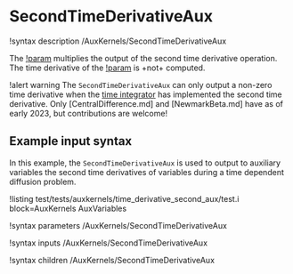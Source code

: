 # SecondTimeDerivativeAux

!syntax description /AuxKernels/SecondTimeDerivativeAux

The [!param](/AuxKernels/SecondTimeDerivativeAux/factor) multiplies the output of the second time derivative operation.
The time derivative of the [!param](/AuxKernels/SecondTimeDerivativeAux/factor) is +not+ computed.

!alert warning
The `SecondTimeDerivativeAux` can only output a non-zero time derivative when the [time integrator](syntax/Executioner/TimeIntegrator/index.md) has implemented the second time derivative. Only [CentralDifference.md] and [NewmarkBeta.md] have as of early 2023, but contributions are welcome!

## Example input syntax

In this example, the `SecondTimeDerivativeAux` is used to output to auxiliary variables the second time derivatives
of variables during a time dependent diffusion problem.

!listing test/tests/auxkernels/time_derivative_second_aux/test.i block=AuxKernels AuxVariables

!syntax parameters /AuxKernels/SecondTimeDerivativeAux

!syntax inputs /AuxKernels/SecondTimeDerivativeAux

!syntax children /AuxKernels/SecondTimeDerivativeAux

